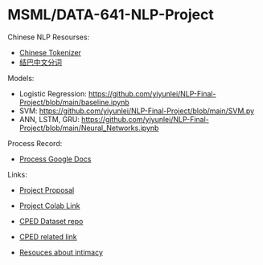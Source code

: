 # MSML/DATA-641-NLP-Project

Chinese NLP Resourses:
- [Chinese Tokenizer](https://github.com/yishn/chinese-tokenizer)
- [结巴中文分词](https://github.com/fxsjy/jieba)

Models:
 - Logistic Regression: https://github.com/yiyunlei/NLP-Final-Project/blob/main/baseline.ipynb
 - SVM: https://github.com/yiyunlei/NLP-Final-Project/blob/main/SVM.py
 - ANN, LSTM, GRU: https://github.com/yiyunlei/NLP-Final-Project/blob/main/Neural_Networks.ipynb

Process Record:
- [Process Google Docs](https://docs.google.com/document/d/17XT2G8DSVR4LJTQY1fFFyi2Lr5j1ovjLuVg28VtWFgY/edit?usp=sharing)

Links:

- [Project Proposal](https://docs.google.com/document/d/1PnuveHxljuH2OfjHf2oSuKAbgnQdw0kBgYtKXEAYwPY/edit)


- [Project Colab Link](https://colab.research.google.com/drive/1ECIhWUU75WMnlU4zvOqd7ZBX38YLyiDb?usp=sharing)

- [CPED Dataset repo](https://github.com/scutcyr/CPED)
- [CPED related link](https://www.luge.ai/#/luge/dataDetail?id=41)


- [Resouces about intimacy](https://sites.google.com/umich.edu/semeval-2023-tweet-intimacy/home)
